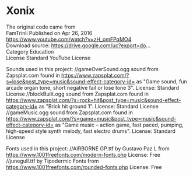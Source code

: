 # Xonix
The original code came from  
FamTrinli Published on Apr 26, 2016  
https://www.youtube.com/watch?v=zH_omFPqMO4  
Download source: https://drive.google.com/uc?export=do...  
Category Education  
License Standard YouTube License  

Sounds used in this project: 
//gameOverSound.ogg sound from Zapsplat.com found in https://www.zapsplat.com/?s=lose&post_type=music&sound-effect-category-id=
 as "Game sound, fun arcade organ tone, short negative fail or lose tone 3". License: Standard License
//blockBuilt.ogg sound from Zapsplat.com found in https://www.zapsplat.com/?s=rock+hit&post_type=music&sound-effect-category-id=
 as "Brick hit ground 1". License: Standard License
//gameMusic.ogg sound from Zapsplat.com found in https://www.zapsplat.com/?s=game+music&post_type=music&sound-effect-category-id=
as "Game music – action game, fast paced, pumping, high-speed style synth melody, fast electro drums". License: Standard License


Fonts used in this project: 
//AIRBORNE GP.ttf by Gustavo Paz L from https://www.1001freefonts.com/modern-fonts.php License: Free
//junegull.ttf by Tipodermic Fonts from https://www.1001freefonts.com/rounded-fonts.php License: Free
